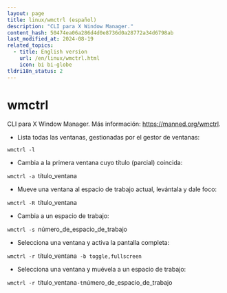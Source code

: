 ```yaml
---
layout: page
title: linux/wmctrl (español)
description: "CLI para X Window Manager."
content_hash: 50474ea06a286d4d0e8736d0a28772a34d6798ab
last_modified_at: 2024-08-19
related_topics:
  - title: English version
    url: /en/linux/wmctrl.html
    icon: bi bi-globe
tldri18n_status: 2
---
```

# wmctrl

CLI para X Window Manager.
Más información: <https://manned.org/wmctrl>.

- Lista todas las ventanas, gestionadas por el gestor de ventanas:

`wmctrl -l`

- Cambia a la primera ventana cuyo título (parcial) coincida:

`wmctrl -a `<span class="tldr-var badge badge-pill bg-dark-lm bg-white-dm text-white-lm text-dark-dm font-weight-bold">título_ventana</span>

- Mueve una ventana al espacio de trabajo actual, levántala y dale foco:

`wmctrl -R `<span class="tldr-var badge badge-pill bg-dark-lm bg-white-dm text-white-lm text-dark-dm font-weight-bold">título_ventana</span>

- Cambia a un espacio de trabajo:

`wmctrl -s `<span class="tldr-var badge badge-pill bg-dark-lm bg-white-dm text-white-lm text-dark-dm font-weight-bold">número_de_espacio_de_trabajo</span>

- Selecciona una ventana y activa la pantalla completa:

`wmctrl -r `<span class="tldr-var badge badge-pill bg-dark-lm bg-white-dm text-white-lm text-dark-dm font-weight-bold">título_ventana</span>` -b toggle,fullscreen`

- Selecciona una ventana y muévela a un espacio de trabajo:

`wmctrl -r `<span class="tldr-var badge badge-pill bg-dark-lm bg-white-dm text-white-lm text-dark-dm font-weight-bold">título_ventana</span>` -t `<span class="tldr-var badge badge-pill bg-dark-lm bg-white-dm text-white-lm text-dark-dm font-weight-bold">número_de_espacio_de_trabajo</span>
